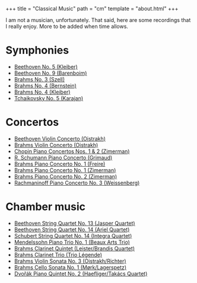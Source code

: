 +++
title = "Classical Music"
path = "cm"
template = "about.html"
+++

I am not a musician, unfortunately. That said, here are some recordings that I really enjoy. More to be added when time allows.

# Symphonies

* [Beethoven No. 5 (Kleiber)](https://www.youtube.com/watch?v=WFifaY_eZU0)
* [Beethoven No. 9 (Barenboim)](https://www.youtube.com/watch?v=HljSXSm6v9M)
* [Brahms No. 3 (Szell)](https://www.youtube.com/watch?v=So8MM06OhGQ)
* [Brahms No. 4 (Bernstein)](https://www.youtube.com/watch?v=ckuUq7im8H4)
* [Brahms No. 4 (Kleiber)](https://www.youtube.com/watch?v=wxB5vkZy7nM)
* [Tchaikovsky No. 5 (Karajan)](https://www.youtube.com/watch?v=NeNeQrUXymg)

# Concertos

* [Beethoven Violin Concerto (Oistrakh)](https://www.youtube.com/watch?v=ZLllWipBTDc)
* [Brahms Violin Concerto (Oistrakh)](https://www.youtube.com/watch?v=KkfgFuCUe8w)
* [Chopin Piano Concertos Nos. 1 & 2 (Zimerman)](https://www.youtube.com/watch?v=5BLU-CaKIt8&list=OLAK5uy_lYoRMn5PjDGe41z1MoD6sfbEOH3VwkePM)
* [R. Schumann Piano Concerto (Grimaud)](https://www.youtube.com/watch?v=NCeTl85p-WU)
* [Brahms Piano Concerto No. 1 (Freire)](https://www.youtube.com/watch?v=rDhBywJ5zCU)
* [Brahms Piano Concerto No. 1 (Zimerman)](https://www.youtube.com/watch?v=OrmeHjUG-0k&list=OLAK5uy_keyr8G67Fjw6KjVQmjsEzDwG_WAMmKUEM)
* [Brahms Piano Concerto No. 2 (Zimerman)](https://www.youtube.com/watch?v=tWoFaPwbzqE) 
* [Rachmaninoff Piano Concerto No. 3 (Weissenberg)](https://www.youtube.com/watch?v=aSXtXLAVgkE) 

# Chamber music

* [Beethoven String Quartet No. 13 (Jasper Quartet)](https://www.youtube.com/watch?v=a7wk0M125JM)
* [Beethoven String Quartet No. 14 (Ariel Quartet)](https://www.youtube.com/watch?v=FUob2dcQTWA)
* [Schubert String Quartet No. 14 (Integra Quartet)](https://www.youtube.com/watch?v=yWxlmjaNk8A)
* [Mendelssohn Piano Trio No. 1 (Beaux Arts Trio)](https://www.youtube.com/watch?v=KioVcstEF9E)
* [Brahms Clarinet Quintet (Leister/Brandis Quartet)](https://www.youtube.com/watch?v=RU9WlDIkuRE) 
* [Brahms Clarinet Trio (Trio Légende)](https://www.youtube.com/watch?v=1oYTSEDvASA)
* [Brahms Violin Sonata No. 3 (Oistrakh/Richter)](https://www.youtube.com/watch?v=VRn_8BtYjT8) 
* [Brahms Cello Sonata No. 1 (Mørk/Lagerspetz)](https://www.youtube.com/watch?v=nPLVscIpH-0)
* [Dvořák Piano Quintet No. 2 (Haefliger/Takács Quartet)](https://www.youtube.com/watch?v=_qz6y-ME8zs)